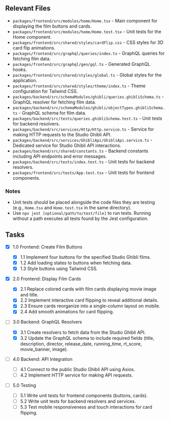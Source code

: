 ## Relevant Files

- `packages/frontend/src/modules/home/Home.tsx` - Main component for displaying the film buttons and cards.
- `packages/frontend/src/modules/home/Home.test.tsx` - Unit tests for the Home component.
- `packages/frontend/src/shared/styles/cardFlip.css` - CSS styles for 3D card flip animations.
- `packages/frontend/src/graphql/queries/index.ts` - GraphQL queries for fetching film data.
- `packages/frontend/src/graphql/gen/gql.ts` - Generated GraphQL hooks.
- `packages/frontend/src/shared/styles/global.ts` - Global styles for the application.
- `packages/frontend/src/shared/styles/theme/index.ts` - Theme configuration for Tailwind CSS.
- `packages/backend/src/schemaModules/ghibli/queries.ghibliSchema.ts` - GraphQL resolver for fetching film data.
- `packages/backend/src/schemaModules/ghibli/objectTypes.ghibliSchema.ts` - GraphQL schema for film data.
- `packages/backend/src/tests/queries.ghibliSchema.test.ts` - Unit tests for backend resolvers.
- `packages/backend/src/services/Http/Http.service.ts` - Service for making HTTP requests to the Studio Ghibli API.
- `packages/backend/src/services/GhibliApi/GhibliApi.service.ts` - Dedicated service for Studio Ghibli API interactions.
- `packages/backend/src/shared/constants.ts` - Backend constants including API endpoints and error messages.
- `packages/backend/src/tests/index.test.ts` - Unit tests for backend resolvers.
- `packages/frontend/src/tests/App.test.tsx` - Unit tests for frontend components.

### Notes

- Unit tests should be placed alongside the code files they are testing (e.g., `Home.tsx` and `Home.test.tsx` in the same directory).
- Use `npx jest [optional/path/to/test/file]` to run tests. Running without a path executes all tests found by the Jest configuration.

## Tasks

- [x] 1.0 Frontend: Create Film Buttons

  - [x] 1.1 Implement four buttons for the specified Studio Ghibli films.
  - [x] 1.2 Add loading states to buttons when fetching data.
  - [x] 1.3 Style buttons using Tailwind CSS.

- [x] 2.0 Frontend: Display Film Cards

  - [x] 2.1 Replace colored cards with film cards displaying movie image and title.
  - [x] 2.2 Implement interactive card flipping to reveal additional details.
  - [x] 2.3 Ensure cards reorganize into a single-column layout on mobile.
  - [x] 2.4 Add smooth animations for card flipping.

- [ ] 3.0 Backend: GraphQL Resolvers

  - [x] 3.1 Create resolvers to fetch data from the Studio Ghibli API.
  - [x] 3.2 Update the GraphQL schema to include required fields (title, description, director, release_date, running_time, rt_score, movie_banner, image).

- [ ] 4.0 Backend: API Integration

  - [ ] 4.1 Connect to the public Studio Ghibli API using Axios.
  - [ ] 4.2 Implement HTTP service for making API requests.

- [ ] 5.0 Testing
  - [ ] 5.1 Write unit tests for frontend components (buttons, cards).
  - [ ] 5.2 Write unit tests for backend resolvers and services.
  - [ ] 5.3 Test mobile responsiveness and touch interactions for card flipping.
